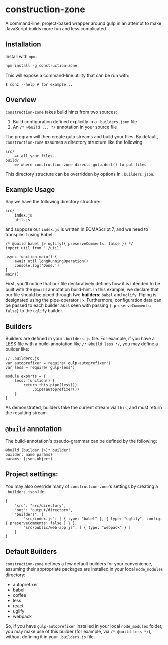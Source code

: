construction-zone
=================

A command-line, project-based wrapper around gulp in an attempt to make JavaScript builds more fun and less complicated.

## Installation

Install with `npm`:

```
npm install -g construction-zone
```

This will expose a command-line utility that can be run with:
```
$ conz --help # for example...
```

## Overview

`construction-zone` takes build hints from two sources:

1. Build configuration defined explicitly in a `.builders.json` file
2. An `/* @build ... */` annotation in your source file

The program will then create gulp streams and build your files.  By default, `construction-zone` assumes a directory structure like the following:

```
src/
	=> all your files...
build/
	=> where construction-zone directs gulp.dest() to put files
```

This directory structure can be overridden by options in `.builders.json`.

## Example Usage

Say we have the following directory structure:

```
src/
	index.js
	util.js
```

and suppose our `index.js` is written in ECMAScript 7, and we need to transpile it using Babel:

```
/* @build babel |> uglify({ preserveComments: false }) */
import util from './util'

async function main() {
	await util.longRunningOperation()
	console.log('Done.')
}
main()

```

First, you'll notice that our file declaratively defines how it is intended to be built with the `@build` annotation build-hint.  In this example, we declare that our file should be piped through two **builders**: `babel` and `uglify`.  Piping is designated using the pipe-operator `|>`.  Furthermore, configuration data can be passed to each builder as is seen with passing `{ preserveComments: false}` to the `uglify` builder.

## Builders

Builders are defined in your `.builders.js` file.  For example, if you have a LESS file with a build-annotation like `/* @build less */`, you may define a builder like:

```
// .builders.js
var autoprefixer = require('gulp-autoprefixer')
var less = require('gulp-less')

module.exports = {
	less: function() {
		return this.pipe(less())
			.pipe(autoprefixer())
	}
}
```

As demonstrated, builders take the current stream via `this`, and must return the resulting stream.

## `@build` annotation

The build-annotation's pseudo-grammar can be defined by the following:

```
@build (builder |>)* builder?
builder: name params?
params: (json-object)
```

## Project settings:

You may also override many of `construction-zone`'s settings by creating a `.builders.json` file:

```
{
	"src": "src/directory",
	"out": "output/directory",
	"builders": {
		"src/index.js": [ { type: "babel" }, { type: "uglify", config: { preserveComments: false } } ],
		"src/public/web-app.js": [ { type: "webpack" } ]
	}
}
```

## Default Builders

`construction-zone` defines a few default builders for your convenience, assuming their appropriate packages are installed in your local `node_modules` directory:

* autoprefixer
* babel
* coffee
* less
* react
* uglify
* webpack

So, if you have `gulp-autoprefixer` installed in your local `node_modules` folder, you may make use of this builder (for example, via `/* @build less */`), without defining it in your `.builders.js` file.
